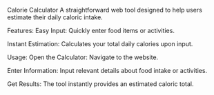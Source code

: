 Calorie Calculator
A straightforward web tool designed to help users estimate their daily caloric intake.

Features:
Easy Input: Quickly enter food items or activities.

Instant Estimation: Calculates your total daily calories upon input.

Usage:
Open the Calculator: Navigate to the website.

Enter Information: Input relevant details about food intake or activities.

Get Results: The tool instantly provides an estimated caloric total.
